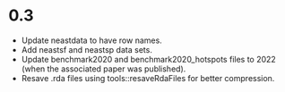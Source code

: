 # 0.3
- Update neastdata to have row names.
- Add neastsf and neastsp data sets.
- Update benchmark2020 and benchmark2020_hotspots files to 2022 (when the associated paper was published).
- Resave .rda files using tools::resaveRdaFiles for better compression.